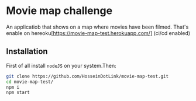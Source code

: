 # Movie map challenge

An applicatiob that shows on a map where movies have been filmed. That's enable on hereoku[https://movie-map-test.herokuapp.com/] (ci/cd enabled)

## Installation

First of all install ```nodeJS``` on your system.Then:

```bash
git clone https://github.com/HosseinDotLink/movie-map-test.git
cd movie-map-test/
npm i
npm start
```